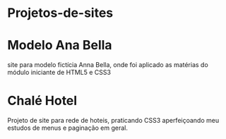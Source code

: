 # Projetos-de-sites

# Modelo Ana Bella
site para modelo fictícia Anna Bella, onde foi aplicado as matérias do módulo iniciante de HTML5 e CSS3


# Chalé Hotel
Projeto de site para rede de hoteis, praticando CSS3 aperfeiçoando meu estudos de menus e paginação em geral.

